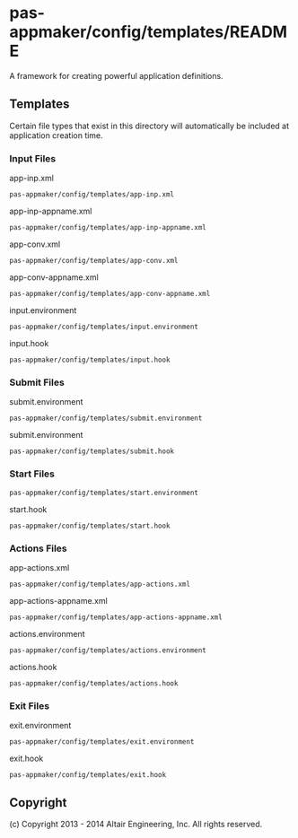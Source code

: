 # pas-appmaker/config/templates/README

A framework for creating powerful application definitions.

## Templates

Certain file types that exist in this directory will automatically be included at application creation time.

### Input Files

app-inp.xml

    pas-appmaker/config/templates/app-inp.xml

app-inp-appname.xml

    pas-appmaker/config/templates/app-inp-appname.xml

app-conv.xml

    pas-appmaker/config/templates/app-conv.xml

app-conv-appname.xml

    pas-appmaker/config/templates/app-conv-appname.xml

input.environment
    
    pas-appmaker/config/templates/input.environment

input.hook
    
    pas-appmaker/config/templates/input.hook

### Submit Files

submit.environment

    pas-appmaker/config/templates/submit.environment

submit.environment
    
    pas-appmaker/config/templates/submit.hook

### Start Files

    pas-appmaker/config/templates/start.environment

start.hook

    pas-appmaker/config/templates/start.hook

### Actions Files

app-actions.xml

    pas-appmaker/config/templates/app-actions.xml

app-actions-appname.xml

    pas-appmaker/config/templates/app-actions-appname.xml

actions.environment
    
    pas-appmaker/config/templates/actions.environment

actions.hook

    pas-appmaker/config/templates/actions.hook

### Exit Files

exit.environment

    pas-appmaker/config/templates/exit.environment

exit.hook

    pas-appmaker/config/templates/exit.hook

## Copyright

(c) Copyright 2013 - 2014 Altair Engineering, Inc. All rights reserved.